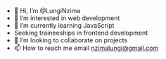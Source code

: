 - 👋 Hi, I’m @LungiNzima
- 👀 I’m interested in web development
- 🌱 I’m currently learning JavaScript
- Seeking traineeships in frontend development
- 💞️ I’m looking to collaborate on projects
- 📫 How to reach me email nzimalungi@gmail.com

<!---
LungiNzima/LungiNzima is a ✨ special ✨ repository because its `README.md` (this file) appears on your GitHub profile.
You can click the Preview link to take a look at your changes.
--->
